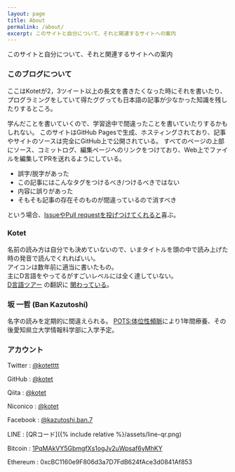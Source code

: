 ```yaml
---
layout: page
title: About
permalink: /about/
excerpt: このサイトと自分について、それと関連するサイトへの案内
---
```


このサイトと自分について、それと関連するサイトへの案内

### このブログについて

ここはKotetが2，3ツイート以上の長文を書きたくなった時にそれを書いたり、
プログラミングをしていて得たググっても日本語の記事が少なかった知識を残したりするところ。

学んだことを書いていくので、学習途中で間違ったことを書いていたりするかもしれない。
このサイトはGitHub Pagesで生成、ホスティングされており、記事やサイトのソースは完全にGitHub上で公開されている。
すべてのページの上部にソース、コミットログ、編集ページへのリンクをつけており、Web上でファイルを編集してPRを送れるようにしている。

- 誤字/脱字があった
- この記事にはこんなタグをつけるべき/つけるべきではない
- 内容に誤りがあった
- そもそも記事の存在そのものが間違っているので消すべき

という場合、[IssueやPull requestを投げつけてくれると](https://github.com/kotet/kotet.github.io)喜ぶ。

### Kotet
  
名前の読み方は自分でも決めていないので、いまタイトルを頭の中で読み上げた時の発音で読んでくれればいい。  
アイコンは数年前に適当に書いたもの。  
主にD言語をやってるがすごいレベルには全く達していない。  
[D言語ツアー](https://tour.dlang.org/tour/ja)
の翻訳に
[関わっている](https://github.com/kotet/japanese)。

### 坂 一哲 (Ban Kazutoshi)

名字の読みを定期的に間違えられる。
[POTS:体位性頻脈](http://potsanddysautonomiajapan.org/pots/)により1年間療養、その後愛知県立大学情報科学部に入学予定。

### アカウント

Twitter : [@kotetttt](https://twitter.com/kotetttt)

GitHub : [@kotet](https://github.com/kotet)

Qiita : [@kotet](https://qiita.com/kotet)

Niconico : [@kotet](http://www.nicovideo.jp/user/46839326)

Facebook : [@kazutoshi.ban.7](https://www.facebook.com/kazutoshi.ban.7)

LINE : [QRコード]({% include relative %}/assets/line-qr.png)

Bitcoin : [1PqMAkVY5GbmgfXs1ogJv2uWpsaf6yMhKY](bitcoin:1PqMAkVY5GbmgfXs1ogJv2uWpsaf6yMhKY)

Ethereum : 0xcBC1160e9F806d3a7D7FdB624fAce3d0841Af853